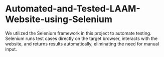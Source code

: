 # Automated-and-Tested-LAAM-Website-using-Selenium
We utilized the Selenium framework in this project to automate testing. Selenium runs test cases directly on the target browser, interacts with the website, and returns results automatically, eliminating the need for manual input.

